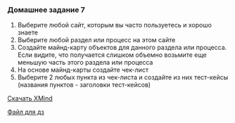 ### Домашнее задание 7

1. Выберите любой сайт, которым вы часто пользуетесь и хорошо знаете
1. Выберите любой раздел или процесс на этом сайте 
1. Создайте майнд-карту объектов для данного раздела или процесса. Если видите, что получается слишком объемно возьмите еще меньшую часть этого раздела или процесса
1. На основе майнд-карты создайте чек-лист
1. Выберите 2 любых пункта из чек-листа и создайте из них тест-кейсы (названия пунктов - заголовки тест-кейсов)

[Скачать XMind](https://www.xmind.net/download/)

[Файл для дз](https://docs.google.com/spreadsheets/d/1dINGJYuOFxcPEKz_9NZVyrBB_94VE2Ak2wFyzigPI6A/edit)


